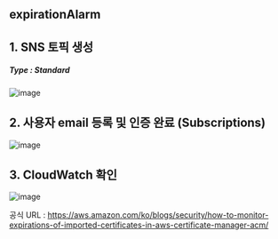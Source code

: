 ## expirationAlarm

## 1. SNS 토픽 생성

##### Type : Standard

![image](https://user-images.githubusercontent.com/38831314/142573263-0b02b4c1-458e-450e-a332-a4c7299a24de.png)

## 2. 사용자 email 등록 및 인증 완료 (Subscriptions)

![image](https://user-images.githubusercontent.com/38831314/142573570-0d4b6236-5d5a-48da-a01b-4a476b4005ab.png)

## 3. CloudWatch 확인

![image](https://user-images.githubusercontent.com/38831314/139015098-b5ee0616-57f7-4dec-b734-ed4a73501b7d.png)

공식 URL : https://aws.amazon.com/ko/blogs/security/how-to-monitor-expirations-of-imported-certificates-in-aws-certificate-manager-acm/
